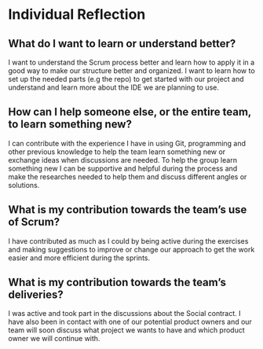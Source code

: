 # Individual Reflection

## What do I want to learn or understand better?
I want to understand the Scrum process better and learn how to apply it in a good way to make our structure better and organized. 
I want to learn how to set up the needed parts (e.g the repo) to get started with our project and understand and learn more about the IDE we are planning to use.


## How can I help someone else, or the entire team, to learn something new?
I can contribute with the experience I have in using Git, programming and other previous knowledge to help the team learn something new or exchange ideas when discussions are needed. 
To help the group learn something new I can be supportive and helpful during the process and make the researches needed to help them and discuss different angles or solutions.


## What is my contribution towards the team’s use of Scrum?
I have contributed as much as I could by being active during the exercises and making suggestions to improve or change our approach to get the work easier and more efficient during the sprints.


## What is my contribution towards the team’s deliveries?
I was active and took part in the discussions about the Social contract. I have also been in contact with one of our potential product owners and our team will soon discuss
what project we wants to have and which product owner we will continue with.

